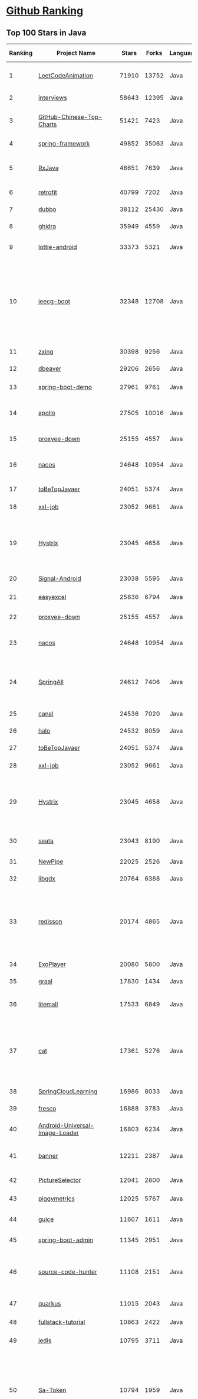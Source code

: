 [Github Ranking](../README.md)
==========

## Top 100 Stars in Java

| Ranking | Project Name | Stars | Forks | Language | Open Issues | Description | Last Commit |
| ------- | ------------ | ----- | ----- | -------- | ----------- | ----------- | ----------- |
| 1 | [LeetCodeAnimation](https://github.com/MisterBooo/LeetCodeAnimation) | 71910 | 13752 | Java | 16 | Demonstrate all the questions on LeetCode in the form of animation.（用动画的形式呈现解LeetCode题目的思路） | 2022-03-06T09:10:42Z |
| 2 | [interviews](https://github.com/kdn251/interviews) | 58643 | 12395 | Java | 31 | Everything you need to know to get the job. | 2022-11-16T11:56:31Z |
| 3 | [GitHub-Chinese-Top-Charts](https://github.com/GrowingGit/GitHub-Chinese-Top-Charts) | 51421 | 7423 | Java | 91 | :cn: GitHub中文排行榜，各语言分设「软件 \| 资料」榜单，精准定位中文好项目。各取所需，高效学习。 | 2022-11-21T00:20:45Z |
| 4 | [spring-framework](https://github.com/spring-projects/spring-framework) | 49852 | 35063 | Java | 1234 | Spring Framework | 2022-11-21T11:57:48Z |
| 5 | [RxJava](https://github.com/ReactiveX/RxJava) | 46651 | 7639 | Java | 13 | RxJava – Reactive Extensions for the JVM – a library for composing asynchronous and event-based programs using observable sequences for the Java VM. | 2022-11-15T04:02:57Z |
| 6 | [retrofit](https://github.com/square/retrofit) | 40799 | 7202 | Java | 143 | A type-safe HTTP client for Android and the JVM | 2022-11-21T09:26:21Z |
| 7 | [dubbo](https://github.com/apache/dubbo) | 38112 | 25430 | Java | 504 | Apache Dubbo is a high-performance, java based, open source RPC framework. | 2022-11-21T12:01:23Z |
| 8 | [ghidra](https://github.com/NationalSecurityAgency/ghidra) | 35949 | 4559 | Java | 1171 | Ghidra is a software reverse engineering (SRE) framework | 2022-11-21T06:46:31Z |
| 9 | [lottie-android](https://github.com/airbnb/lottie-android) | 33373 | 5321 | Java | 32 | Render After Effects animations natively on Android and iOS, Web, and React Native | 2022-11-20T19:49:50Z |
| 10 | [jeecg-boot](https://github.com/jeecgboot/jeecg-boot) | 32348 | 12708 | Java | 25 | ⭐️「企业级低代码平台」前后端分离架构SpringBoot 2.x，SpringCloud，Ant Design&Vue，Mybatis，Shiro，JWT。强大的代码生成器让前后端代码一键生成，无需写任何代码! 引领新的开发模式OnlineCoding->代码生成->手工MERGE，帮助Java项目解决70%重复工作，让开发更关注业务，既能快速提高效率，帮助公司节省成本，同时又不失灵活性。 | 2022-11-21T09:04:44Z |
| 11 | [zxing](https://github.com/zxing/zxing) | 30398 | 9256 | Java | 5 | ZXing ("Zebra Crossing") barcode scanning library for Java, Android | 2022-11-18T11:09:35Z |
| 12 | [dbeaver](https://github.com/dbeaver/dbeaver) | 29206 | 2656 | Java | 1596 | Free universal database tool and SQL client | 2022-11-21T10:37:58Z |
| 13 | [spring-boot-demo](https://github.com/xkcoding/spring-boot-demo) | 27961 | 9761 | Java | 78 | 🚀一个用来深入学习并实战 Spring Boot 的项目。 | 2022-11-02T03:08:51Z |
| 14 | [apollo](https://github.com/apolloconfig/apollo) | 27505 | 10016 | Java | 119 | Apollo is a reliable configuration management system suitable for microservice configuration management scenarios. | 2022-11-20T13:01:46Z |
| 15 | [proxyee-down](https://github.com/proxyee-down-org/proxyee-down) | 25155 | 4557 | Java | 0 | http下载工具，基于http代理，支持多连接分块下载 | 2022-10-26T09:46:16Z |
| 16 | [nacos](https://github.com/alibaba/nacos) | 24648 | 10954 | Java | 206 | an easy-to-use dynamic service discovery, configuration and service management platform for building cloud native applications. | 2022-11-21T10:16:34Z |
| 17 | [toBeTopJavaer](https://github.com/hollischuang/toBeTopJavaer) | 24051 | 5374 | Java | 55 | To Be Top Javaer - Java工程师成神之路 | 2022-09-18T22:16:21Z |
| 18 | [xxl-job](https://github.com/xuxueli/xxl-job) | 23052 | 9661 | Java | 922 | A distributed task scheduling framework.（分布式任务调度平台XXL-JOB） | 2022-11-13T15:05:18Z |
| 19 | [Hystrix](https://github.com/Netflix/Hystrix) | 23045 | 4658 | Java | 340 | Hystrix is a latency and fault tolerance library designed to isolate points of access to remote systems, services and 3rd party libraries, stop cascading failure and enable resilience in complex distributed systems where failure is inevitable. | 2022-11-12T05:34:13Z |
| 20 | [Signal-Android](https://github.com/signalapp/Signal-Android) | 23038 | 5595 | Java | 243 | A private messenger for Android. | 2022-11-20T22:48:07Z |
| 21 | [easyexcel](https://github.com/alibaba/easyexcel) | 25836 | 6794 | Java | 241 | 快速、简洁、解决大文件内存溢出的java处理Excel工具 | 2022-11-18T03:49:18Z |
| 22 | [proxyee-down](https://github.com/proxyee-down-org/proxyee-down) | 25155 | 4557 | Java | 0 | http下载工具，基于http代理，支持多连接分块下载 | 2022-10-26T09:46:16Z |
| 23 | [nacos](https://github.com/alibaba/nacos) | 24648 | 10954 | Java | 206 | an easy-to-use dynamic service discovery, configuration and service management platform for building cloud native applications. | 2022-11-21T10:16:34Z |
| 24 | [SpringAll](https://github.com/wuyouzhuguli/SpringAll) | 24612 | 7406 | Java | 14 | 循序渐进，学习Spring Boot、Spring Boot & Shiro、Spring Batch、Spring Cloud、Spring Cloud Alibaba、Spring Security & Spring Security OAuth2，博客Spring系列源码：https://mrbird.cc | 2022-10-31T09:56:20Z |
| 25 | [canal](https://github.com/alibaba/canal) | 24536 | 7020 | Java | 785 | 阿里巴巴 MySQL binlog 增量订阅&消费组件  | 2022-11-16T11:41:56Z |
| 26 | [halo](https://github.com/halo-dev/halo) | 24532 | 8059 | Java | 200 | 好用又强大的开源站点工具。 | 2022-11-21T08:39:42Z |
| 27 | [toBeTopJavaer](https://github.com/hollischuang/toBeTopJavaer) | 24051 | 5374 | Java | 55 | To Be Top Javaer - Java工程师成神之路 | 2022-09-18T22:16:21Z |
| 28 | [xxl-job](https://github.com/xuxueli/xxl-job) | 23052 | 9661 | Java | 922 | A distributed task scheduling framework.（分布式任务调度平台XXL-JOB） | 2022-11-13T15:05:18Z |
| 29 | [Hystrix](https://github.com/Netflix/Hystrix) | 23045 | 4658 | Java | 340 | Hystrix is a latency and fault tolerance library designed to isolate points of access to remote systems, services and 3rd party libraries, stop cascading failure and enable resilience in complex distributed systems where failure is inevitable. | 2022-11-12T05:34:13Z |
| 30 | [seata](https://github.com/seata/seata) | 23043 | 8190 | Java | 634 | :fire: Seata is an easy-to-use, high-performance, open source distributed transaction solution. | 2022-11-21T05:27:46Z |
| 31 | [NewPipe](https://github.com/TeamNewPipe/NewPipe) | 22025 | 2526 | Java | 1179 | A libre lightweight streaming front-end for Android. | 2022-11-21T07:47:22Z |
| 32 | [libgdx](https://github.com/libgdx/libgdx) | 20764 | 6368 | Java | 188 | Desktop/Android/HTML5/iOS Java game development framework | 2022-11-21T02:37:13Z |
| 33 | [redisson](https://github.com/redisson/redisson) | 20174 | 4865 | Java | 325 | Redisson - Redis Java client with features of In-Memory Data Grid. Over 50 Redis based Java objects and services: Set, Multimap, SortedSet, Map, List, Queue, Deque, Semaphore, Lock, AtomicLong, Map Reduce, Publish / Subscribe, Bloom filter, Spring Cache, Tomcat, Scheduler, JCache API, Hibernate, MyBatis, RPC, local cache ... | 2022-11-21T07:09:06Z |
| 34 | [ExoPlayer](https://github.com/google/ExoPlayer) | 20080 | 5800 | Java | 686 | An extensible media player for Android | 2022-11-21T01:33:28Z |
| 35 | [graal](https://github.com/oracle/graal) | 17830 | 1434 | Java | 832 | GraalVM: Run Programs Faster Anywhere :rocket: | 2022-11-21T11:39:02Z |
| 36 | [litemall](https://github.com/linlinjava/litemall) | 17533 | 6849 | Java | 26 | 又一个小商城。litemall = Spring Boot后端 + Vue管理员前端 + 微信小程序用户前端 + Vue用户移动端 | 2022-10-13T07:58:42Z |
| 37 | [cat](https://github.com/dianping/cat) | 17361 | 5276 | Java | 115 | CAT 作为服务端项目基础组件，提供了 Java, C/C++, Node.js, Python, Go 等多语言客户端，已经在美团点评的基础架构中间件框架（MVC框架，RPC框架，数据库框架，缓存框架等，消息队列，配置系统等）深度集成，为美团点评各业务线提供系统丰富的性能指标、健康状况、实时告警等。 | 2022-11-12T03:14:49Z |
| 38 | [SpringCloudLearning](https://github.com/forezp/SpringCloudLearning) | 16986 | 8033 | Java | 36 | 《史上最简单的Spring Cloud教程源码》 | 2021-04-12T09:53:47Z |
| 39 | [fresco](https://github.com/facebook/fresco) | 16888 | 3783 | Java | 190 | An Android library for managing images and the memory they use. | 2022-11-18T17:28:26Z |
| 40 | [Android-Universal-Image-Loader](https://github.com/nostra13/Android-Universal-Image-Loader) | 16803 | 6234 | Java | 444 | Powerful and flexible library for loading, caching and displaying images on Android. | 2022-01-17T09:48:53Z |
| 41 | [banner](https://github.com/youth5201314/banner) | 12211 | 2387 | Java | 232 | 🔥🔥🔥Banner 2.0 来了！Android广告图片轮播控件，内部基于ViewPager2实现，Indicator和UI都可以自定义。 | 2022-11-20T10:52:25Z |
| 42 | [PictureSelector](https://github.com/LuckSiege/PictureSelector) | 12041 | 2800 | Java | 276 | Picture Selector Library for Android or 图片选择器 | 2022-11-14T07:58:40Z |
| 43 | [piggymetrics](https://github.com/sqshq/piggymetrics) | 12025 | 5767 | Java | 0 | Microservice Architecture with Spring Boot, Spring Cloud and Docker | 2022-03-01T09:20:15Z |
| 44 | [guice](https://github.com/google/guice) | 11607 | 1611 | Java | 326 | Guice (pronounced 'juice') is a lightweight dependency injection framework for Java 8 and above, brought to you by Google. | 2022-11-19T00:29:22Z |
| 45 | [spring-boot-admin](https://github.com/codecentric/spring-boot-admin) | 11345 | 2951 | Java | 38 | Admin UI for administration of spring boot applications | 2022-11-13T13:11:50Z |
| 46 | [source-code-hunter](https://github.com/doocs/source-code-hunter) | 11108 | 2151 | Java | 4 | 😱 从源码层面，剖析挖掘互联网行业主流技术的底层实现原理，为广大开发者 “提升技术深度” 提供便利。目前开放 Spring 全家桶，Mybatis、Netty、Dubbo 框架，及 Redis、Tomcat 中间件等 | 2022-11-03T08:44:46Z |
| 47 | [quarkus](https://github.com/quarkusio/quarkus) | 11015 | 2043 | Java | 1949 | Quarkus: Supersonic Subatomic Java.  | 2022-11-21T10:42:26Z |
| 48 | [fullstack-tutorial](https://github.com/frank-lam/fullstack-tutorial) | 10863 | 2422 | Java | 18 | 🚀 fullstack tutorial 2022，后台技术栈/架构师之路/全栈开发社区，春招/秋招/校招/面试 | 2022-09-03T11:10:47Z |
| 49 | [jedis](https://github.com/redis/jedis) | 10795 | 3711 | Java | 137 | Redis Java client designed for performance and ease of use. | 2022-11-20T16:02:24Z |
| 50 | [Sa-Token](https://github.com/dromara/Sa-Token) | 10794 | 1959 | Java | 1 | 这可能是史上功能最全的Java权限认证框架！目前已集成——登录认证、权限认证、分布式Session会话、微服务网关鉴权、单点登录、OAuth2.0、踢人下线、Redis集成、前后台分离、记住我模式、模拟他人账号、临时身份切换、账号封禁、多账号认证体系、注解式鉴权、路由拦截式鉴权、花式token生成、自动续签、同端互斥登录、会话治理、密码加密、jwt集成、Spring集成、WebFlux集成... | 2022-11-17T02:42:37Z |
| 51 | [ImmersionBar](https://github.com/gyf-dev/ImmersionBar) | 10584 | 1814 | Java | 117 | android 4.4以上沉浸式状态栏和沉浸式导航栏管理，适配横竖屏切换、刘海屏、软键盘弹出等问题，可以修改状态栏字体颜色和导航栏图标颜色，以及不可修改字体颜色手机的适配，适用于Activity、Fragment、DialogFragment、Dialog，PopupWindow，一句代码轻松实现，以及对bar的其他设置，详见README。简书请参考：http://www.jianshu.com/p/2a884e211a62 | 2022-03-25T02:26:08Z |
| 52 | [Java](https://github.com/DuGuQiuBai/Java) | 10538 | 4540 | Java | 41 | 27天成为Java大神 | 2022-10-08T07:56:12Z |
| 53 | [JiaoZiVideoPlayer](https://github.com/lipangit/JiaoZiVideoPlayer) | 10432 | 2417 | Java | 268 | MediaPlayer exoplayer ijkplayer ffmpeg | 2020-09-14T19:02:20Z |
| 54 | [dex2jar](https://github.com/pxb1988/dex2jar) | 10381 | 1920 | Java | 376 | Tools to work with android .dex and java .class files | 2022-11-01T15:53:32Z |
| 55 | [CtCI-6th-Edition](https://github.com/careercup/CtCI-6th-Edition) | 10347 | 4195 | Java | 46 | Cracking the Coding Interview 6th Ed. Solutions | 2022-08-06T23:50:52Z |
| 56 | [algorithm-base](https://github.com/chefyuan/algorithm-base) | 10245 | 1557 | Java | 18 | 一位酷爱做饭的程序员，立志用动画将算法说的通俗易懂。我的面试网站 www.chengxuchu.com | 2022-05-19T13:52:58Z |
| 57 | [ViewPagerIndicator](https://github.com/JakeWharton/ViewPagerIndicator) | 10198 | 4106 | Java | 135 | Paging indicator widgets compatible with the ViewPager from the Android Support Library and ActionBarSherlock. | 2017-11-26T17:13:46Z |
| 58 | [MVPArms](https://github.com/JessYanCoding/MVPArms) | 10178 | 2426 | Java | 43 | ⚔️ A common architecture for Android applications developing based on MVP, integrates many open source projects, to make your developing quicker and easier (一个整合了大量主流开源项目高度可配置化的 Android MVP 快速集成框架).  | 2021-11-19T02:57:52Z |
| 59 | [auto](https://github.com/google/auto) | 9931 | 1173 | Java | 66 | A collection of source code generators for Java. | 2022-11-18T21:14:57Z |
| 60 | [cas](https://github.com/apereo/cas) | 9817 | 3819 | Java | 0 | Apereo CAS - Identity & Single Sign On for all earthlings and beyond. | 2022-11-18T16:39:35Z |
| 61 | [pulsar](https://github.com/apache/pulsar) | 11965 | 3152 | Java | 1544 | Apache Pulsar - distributed pub-sub messaging system | 2022-11-21T11:52:47Z |
| 62 | [Grasscutter](https://github.com/Grasscutters/Grasscutter) | 11615 | 3764 | Java | 57 | A server software reimplementation for a certain anime game. | 2022-11-21T08:23:48Z |
| 63 | [lombok](https://github.com/projectlombok/lombok) | 11612 | 2188 | Java | 769 | Very spicy additions to the Java programming language. | 2022-11-17T10:30:44Z |
| 64 | [VasSonic](https://github.com/Tencent/VasSonic) | 11603 | 1604 | Java | 41 | VasSonic is a lightweight and high-performance Hybrid framework developed by tencent VAS team, which is intended to speed up the first screen of websites working on Android and iOS platform.  | 2020-01-04T11:55:57Z |
| 65 | [eureka](https://github.com/Netflix/eureka) | 11574 | 3625 | Java | 48 | AWS Service registry for resilient mid-tier load balancing and failover. | 2022-11-15T18:22:16Z |
| 66 | [mall-learning](https://github.com/macrozheng/mall-learning) | 11555 | 8038 | Java | 15 | mall学习教程，架构、业务、技术要点全方位解析。mall项目（50k+star）是一套电商系统，使用现阶段主流技术实现。涵盖了SpringBoot 2.3.0、MyBatis 3.4.6、Elasticsearch 7.6.2、RabbitMQ 3.7.15、Redis 5.0、MongoDB 4.2.5、Mysql5.7等技术，采用Docker容器化部署。 | 2022-11-08T02:13:10Z |
| 67 | [Mybatis-PageHelper](https://github.com/pagehelper/Mybatis-PageHelper) | 11448 | 3093 | Java | 28 | Mybatis通用分页插件 | 2022-11-09T02:14:55Z |
| 68 | [uCrop](https://github.com/Yalantis/uCrop) | 11369 | 2086 | Java | 221 | Image Cropping Library for Android | 2022-10-16T03:40:09Z |
| 69 | [SlidingMenu](https://github.com/jfeinstein10/SlidingMenu) | 11143 | 5134 | Java | 262 | An Android library that allows you to easily create applications with slide-in menus. You may use it in your Android apps provided that you cite this project and include the license in your app. Thanks! | 2021-09-19T14:04:18Z |
| 70 | [PermissionsDispatcher](https://github.com/permissions-dispatcher/PermissionsDispatcher) | 11067 | 1432 | Java | 22 | A declarative API to handle Android runtime permissions. | 2022-09-24T00:46:05Z |
| 71 | [zookeeper](https://github.com/apache/zookeeper) | 10928 | 6842 | Java | 0 | Apache ZooKeeper | 2022-11-21T11:21:34Z |
| 72 | [jedis](https://github.com/redis/jedis) | 10795 | 3711 | Java | 137 | Redis Java client designed for performance and ease of use. | 2022-11-20T16:02:24Z |
| 73 | [FlycoTabLayout](https://github.com/H07000223/FlycoTabLayout) | 10754 | 2408 | Java | 348 | An Android TabLayout Lib | 2022-01-21T03:04:12Z |
| 74 | [mit-deep-learning-book-pdf](https://github.com/janishar/mit-deep-learning-book-pdf) | 10703 | 2386 | Java | 10 | MIT Deep Learning Book in PDF format (complete and parts) by Ian Goodfellow, Yoshua Bengio and Aaron Courville | 2022-08-21T07:00:42Z |
| 75 | [neo4j](https://github.com/neo4j/neo4j) | 10659 | 2208 | Java | 284 | Graphs for Everyone | 2022-11-21T11:54:39Z |
| 76 | [webmagic](https://github.com/code4craft/webmagic) | 10611 | 4093 | Java | 302 | A scalable web crawler framework for Java. | 2022-11-20T10:31:42Z |
| 77 | [interview](https://github.com/mission-peace/interview) | 10576 | 5136 | Java | 60 | Interview questions | 2022-06-16T10:32:00Z |
| 78 | [Java](https://github.com/DuGuQiuBai/Java) | 10538 | 4540 | Java | 41 | 27天成为Java大神 | 2022-10-08T07:56:12Z |
| 79 | [okhttp-OkGo](https://github.com/jeasonlzy/okhttp-OkGo) | 10473 | 2526 | Java | 456 | OkGo - 3.0 震撼来袭，该库是基于 Http 协议，封装了 OkHttp 的网络请求框架，比 Retrofit 更简单易用，支持 RxJava，RxJava2，支持自定义缓存，支持批量断点下载管理和批量上传管理功能 | 2022-09-06T01:29:03Z |
| 80 | [JiaoZiVideoPlayer](https://github.com/lipangit/JiaoZiVideoPlayer) | 10432 | 2417 | Java | 268 | MediaPlayer exoplayer ijkplayer ffmpeg | 2020-09-14T19:02:20Z |
| 81 | [SlidingMenu](https://github.com/jfeinstein10/SlidingMenu) | 11143 | 5134 | Java | 262 | An Android library that allows you to easily create applications with slide-in menus. You may use it in your Android apps provided that you cite this project and include the license in your app. Thanks! | 2021-09-19T14:04:18Z |
| 82 | [jedis](https://github.com/redis/jedis) | 10795 | 3711 | Java | 137 | Redis Java client designed for performance and ease of use. | 2022-11-20T16:02:24Z |
| 83 | [FileDownloader](https://github.com/lingochamp/FileDownloader) | 10677 | 2163 | Java | 153 | Multitask、MultiThread(MultiConnection)、Breakpoint-resume、High-concurrency、Simple to use、Single/NotSingle-process | 2022-01-30T05:13:38Z |
| 84 | [neo4j](https://github.com/neo4j/neo4j) | 10659 | 2208 | Java | 284 | Graphs for Everyone | 2022-11-21T11:54:39Z |
| 85 | [android-async-http](https://github.com/android-async-http/android-async-http) | 10644 | 4208 | Java | 111 | This project under develop | 2021-08-04T12:47:34Z |
| 86 | [Java](https://github.com/DuGuQiuBai/Java) | 10538 | 4540 | Java | 41 | 27天成为Java大神 | 2022-10-08T07:56:12Z |
| 87 | [okhttp-OkGo](https://github.com/jeasonlzy/okhttp-OkGo) | 10473 | 2526 | Java | 456 | OkGo - 3.0 震撼来袭，该库是基于 Http 协议，封装了 OkHttp 的网络请求框架，比 Retrofit 更简单易用，支持 RxJava，RxJava2，支持自定义缓存，支持批量断点下载管理和批量上传管理功能 | 2022-09-06T01:29:03Z |
| 88 | [JiaoZiVideoPlayer](https://github.com/lipangit/JiaoZiVideoPlayer) | 10432 | 2417 | Java | 268 | MediaPlayer exoplayer ijkplayer ffmpeg | 2020-09-14T19:02:20Z |
| 89 | [RxPermissions](https://github.com/tbruyelle/RxPermissions) | 10385 | 1313 | Java | 86 | Android runtime permissions powered by RxJava2 | 2022-05-11T09:47:47Z |
| 90 | [dex2jar](https://github.com/pxb1988/dex2jar) | 10381 | 1920 | Java | 376 | Tools to work with android .dex and java .class files | 2022-11-01T15:53:32Z |
| 91 | [SmarterStreaming](https://github.com/daniulive/SmarterStreaming) | 10282 | 2702 | Java | 5 | 业内为数不多致力于极致体验的超强全自研跨平台(windows/linux/android/iOS)流媒体内核，通过模块化自由组合，支持实时RTMP推流、RTSP推流、RTMP播放器、RTSP播放器、录像、多路流媒体转发、音视频导播、动态视频合成、音频混音、直播互动、内置轻量级RTSP服务等，比快更快，业界真正靠谱的超低延迟直播SDK(1秒内，低延迟模式下200~400ms)。 | 2022-09-27T01:36:54Z |
| 92 | [platform_frameworks_base](https://github.com/aosp-mirror/platform_frameworks_base) | 10198 | 6170 | Java | 0 | None | 2022-09-01T16:13:04Z |
| 93 | [ViewPagerIndicator](https://github.com/JakeWharton/ViewPagerIndicator) | 10198 | 4106 | Java | 135 | Paging indicator widgets compatible with the ViewPager from the Android Support Library and ActionBarSherlock. | 2017-11-26T17:13:46Z |
| 94 | [grpc-java](https://github.com/grpc/grpc-java) | 10144 | 3515 | Java | 468 | The Java gRPC implementation. HTTP/2 based RPC | 2022-11-19T09:01:28Z |
| 95 | [javapoet](https://github.com/square/javapoet) | 9929 | 1294 | Java | 87 | A Java API for generating .java source files. | 2022-11-01T10:00:54Z |
| 96 | [cas](https://github.com/apereo/cas) | 9817 | 3819 | Java | 0 | Apereo CAS - Identity & Single Sign On for all earthlings and beyond. | 2022-11-18T16:39:35Z |
| 97 | [Fragmentation](https://github.com/YoKeyword/Fragmentation) | 9728 | 2147 | Java | 190 | [DEPRECATED] A powerful library that manage Fragment for Android | 2021-06-03T12:38:20Z |
| 98 | [glide-transformations](https://github.com/wasabeef/glide-transformations) | 9714 | 1420 | Java | 50 | An Android transformation library providing a variety of image transformations for Glide. | 2022-03-08T16:07:21Z |
| 99 | [AVLoadingIndicatorView](https://github.com/HarlonWang/AVLoadingIndicatorView) | 9670 | 1884 | Java | 66 | DEPRECATED | 2022-02-09T09:15:36Z |
| 100 | [android-Ultra-Pull-To-Refresh](https://github.com/liaohuqiu/android-Ultra-Pull-To-Refresh) | 9637 | 2710 | Java | 150 | Ultra Pull to Refresh for Android. Support all the views. | 2020-04-10T05:12:58Z |


